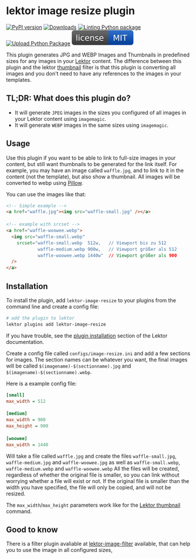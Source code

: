  lektor image resize plugin
============================

[![PyPI version](https://badge.fury.io/py/lektor-image-resize.svg)](https://badge.fury.io/py/lektor-image-resize)
[![Downloads](https://pepy.tech/badge/lektor-image-resize)](https://pepy.tech/project/lektor-image-resize)
[![Linting Python package](https://github.com/chaos-bodensee/lektor-image-resize/actions/workflows/pythonpackage.yml/badge.svg)](https://github.com/chaos-bodensee/lektor-image-resize/actions/workflows/pythonpackage.yml)
[![Upload Python Package](https://github.com/chaos-bodensee/lektor-image-resize/actions/workflows/pythonpublish.yml/badge.svg)](https://github.com/chaos-bodensee/lektor-image-resize/actions/workflows/pythonpublish.yml)
[![MIT License](https://raw.githubusercontent.com/chaos-bodensee/lektor-image-resize/main/.github/license.svg?sanitize=true)](https://github.com/chaos-bodensee/lektor-image-resize/blob/main/LICENSE)


This plugin generates JPG and WEBP Images and Thumbnails in predefined sizes for any images in your [Lektor](https://getlektor.com) content.
The difference between this plugin and the lektor [thumbnail](https://www.getlektor.com/docs/api/db/record/thumbnail/) filter is that this plugin is converting all images and you don't need to have any references to the images in your templates.

 TL;DR: What does this plugin do?
---------------------------------
+ It will generate ``JPEG`` images in the sizes you configured of all images in your Lektor content using ``imagemagic``.
+ It will generate ``WEBP`` images in the same sizes using ``imagemagic``.

 Usage
-------
Use this plugin if you want to be able to link to full-size images in your content, but still want thumbnails to be generated for the link itself.
For example, you may have an image called ``waffle.jpg``, and to link to it in the content (not the template), but also show a thumbnail.
All images will be converted to webp using [Pillow](https://pypi.org/project/Pillow/).

You can use the images like that:
```html
<!-- Simple example -->
<a href="waffle.jpg"><img src="waffle-small.jpg" /></a>

<!-- example with srcset -->
<a href="waffle-woowee.webp">
  <img src="waffle-small.webp"
    srcset="waffle-small.webp  512w,   // Viewport bis zu 512
            waffle-medium.webp 900w,   // Viewport größer als 512
            waffle-woowee.webp 1440w"  // Viewport größer als 900
  />
</a>
```

 Installation
--------------
To install the plugin, add ``lektor-image-resize`` to your plugins from the command line and create a config file:
```bash
# add the plugin to lektor
lektor plugins add lektor-image-resize
```

If you have trouble, see the [plugin
installation](https://www.getlektor.com/docs/plugins/) section of the Lektor
documentation.

Create a config file called `configs/image-resize.ini` and add
a few sections for images. The section names can be whatever you want, the
final images will be called ``$(imagename)-$(sectionname).jpg`` and ``$(imagename)-$(sectionname).webp``.

Here is a example config file:

```ini
[small]
max_width = 512

[medium]
max_width = 900
max_height = 900

[woowee]
max_width = 1440
```

Will take a file called `waffle.jpg` and create the files `waffle-small.jpg`,
`waffle-medium.jpg` and `waffle-woowee.jpg` as well as `waffle-small.webp`,
`waffle-medium.webp` and `waffle-woowee.webp` All the files will be created,
regardless of whether the original file is smaller, so you can link without worrying
whether a file will exist or not. If the original file is smaller than the width
you have specified, the file will only be copied, and will not be resized.

The `max_width`/`max_height` parameters work like for the [Lektor
thumbnail](https://www.getlektor.com/docs/api/db/record/thumbnail/) command.

 Good to know
---------------
There is a filter plugin avaliable at [lektor-image-filter](https://github.com/chaos-bodensee/lektor-image-filter.git) available, that can help you to use the image in all configured sizes,
